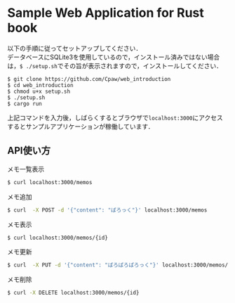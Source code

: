 # Sample Web Application for Rust book

以下の手順に従ってセットアップしてください．  
データベースにSQLite3を使用しているので，インストール済みではない場合は，```$ ./setup.sh```でその旨が表示されますので，インストールしてください．

```
$ git clone https://github.com/Cpaw/web_introduction
$ cd web_introduction
$ chmod u+x setup.sh
$ ./setup.sh
$ cargo run
```

上記コマンドを入力後，しばらくするとブラウザで```localhost:3000```にアクセスするとサンプルアプリケーションが稼働しています．



## API使い方

メモ一覧表示
```sh
$ curl localhost:3000/memos
```

メモ追加
```sh
$ curl  -X POST -d '{"content": "ぱろっく"}' localhost:3000/memos
```

メモ表示
```sh
$ curl localhost:3000/memos/{id}
```

メモ更新
```sh
$ curl  -X PUT -d '{"content": "ぱろぱろぱろっく"}' localhost:3000/memos/{id}
```

メモ削除
```sh
$ curl -X DELETE localhost:3000/memos/{id}
```





